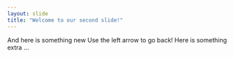```yaml
---
layout: slide
title: "Welcome to our second slide!"
---
```

And here is something new
Use the left arrow to go back!
Here is something extra ...

